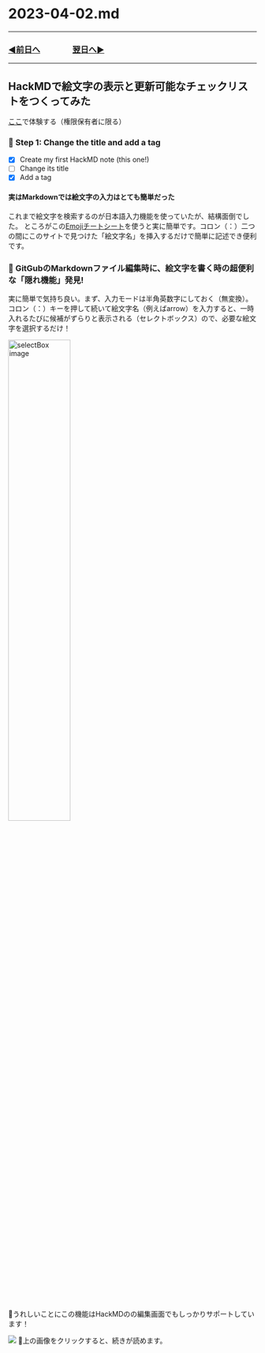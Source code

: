 # 2023-04-02.md

---
### [◀️前日へ](https://github.com/yuasys/chatty-journal/blob/main/2023/04/2023-04-01.md)&emsp;&emsp;&emsp;&emsp;[翌日へ▶️](https://github.com/yuasys/chatty-journal/blob/main/2023/04/2023-04-03.md)

---

## HackMDで絵文字の表示と更新可能なチェックリストをつくってみた

[ここ](https://hackmd.io/@yuasys/BJffvoSWh#-Step-1-Change-the-title-and-add-a-tag)で体験する（権限保有者に限る）

### :dart: Step 1: Change the title and add a tag

- [x] Create my first HackMD note (this one!)
- [ ] Change its title
- [x] Add a tag

 #### 実はMarkdownでは絵文字の入力はとても簡単だった
 
 これまで絵文字を検索するのが日本語入力機能を使っていたが、結構面倒でした。
 ところがこの[Emojiチートシート](https://github.com/ikatyang/emoji-cheat-sheet)を使うと実に簡単です。コロン（：）二つの間にこのサイトで見つけた「絵文字名」を挿入するだけで簡単に記述でき便利です。
 
 ### 🌝 GitGubのMarkdownファイル編集時に、絵文字を書く時の超便利な「隠れ機能」発見!
 実に簡単で気持ち良い。まず、入力モードは半角英数字にしておく（無変換）。コロン（：）キーを押して続いて絵文字名（例えばarrow）を入力すると、一時入れるたびに候補がずらりと表示される（セレクトボックス）ので、必要な絵文字を選択するだけ！
 
<img src="https://i.imgur.com/0VDBKSk.png" alt="selectBox image" width="50%" />

🎯うれしいことにこの機能はHackMDのの編集画面でもしっかりサポートしています！
 
[![](https://i.imgur.com/CsFZh8O.png)](https://hackmd.io/@yuasys/BJo9WFIW2)
🎯上の画像をクリックすると、続きが読めます。

